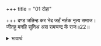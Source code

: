 +++
title = "01 दोहा"

+++
दण्ड जतिन्ह कर भेद जहँ नर्तक नृत्य समाज।  
जीतहु मनहि सुनिअ अस रामचन्द्र कें राज॥22॥  

<details><summary>भावार्थ</summary>

श्री रामचन्द्रजी के राज्य में दण्ड केवल सन्न्यासियों के हाथों में है और भेद नाचने वालों के नृत्य समाज में है और 'जीतो' शब्द केवल मन के जीतने के लिए ही सुनाई पडता है (अर्थात्‌ राजनीति में शत्रुओं को जीतने तथा चोर-डाकुओं आदि को दमन करने के लिए साम, दान, दण्ड और भेद- ये चार उपाय किए जाते हैं। रामराज्य में कोई शत्रु है ही नहीं, इसलिए 'जीतो' शब्द केवल मन के जीतने के लिए कहा जाता है। कोई अपराध करता ही नहीं, इसलिए दण्ड किसी को नहीं होता, दण्ड शब्द केवल सन्न्यासियों के हाथ में रहने वाले दण्ड के लिए ही रह गया है तथा सभी अनुकूल होने के कारण भेदनीति की आवश्यकता ही नहीं रह गई। भेद, शब्द केवल सुर-ताल के भेद के लिए ही कामों में आता है।)॥22॥  
</details>



